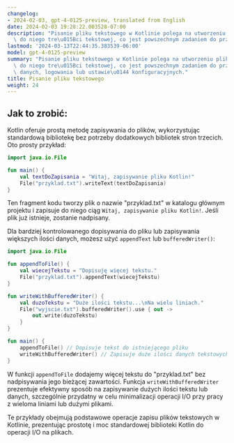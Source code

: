 ```yaml
---
changelog:
- 2024-02-03, gpt-4-0125-preview, translated from English
date: 2024-02-03 19:28:22.003528-07:00
description: "Pisanie pliku tekstowego w Kotlinie polega na utworzeniu pliku i wprowadzeniu\
  \ do niego tre\u015Bci tekstowej, co jest powszechnym zadaniem do przechowywania\u2026"
lastmod: '2024-03-13T22:44:35.383539-06:00'
model: gpt-4-0125-preview
summary: "Pisanie pliku tekstowego w Kotlinie polega na utworzeniu pliku i wprowadzeniu\
  \ do niego tre\u015Bci tekstowej, co jest powszechnym zadaniem do przechowywania\
  \ danych, logowania lub ustawie\u0144 konfiguracyjnych."
title: Pisanie pliku tekstowego
weight: 24
---
```


## Jak to zrobić:
Kotlin oferuje prostą metodę zapisywania do plików, wykorzystując standardową bibliotekę bez potrzeby dodatkowych bibliotek stron trzecich. Oto prosty przykład:

```kotlin
import java.io.File

fun main() {
    val textDoZapisania = "Witaj, zapisywanie pliku Kotlin!"
    File("przyklad.txt").writeText(textDoZapisania)
}
```
Ten fragment kodu tworzy plik o nazwie "przyklad.txt" w katalogu głównym projektu i zapisuje do niego ciąg `Witaj, zapisywanie pliku Kotlin!`. Jeśli plik już istnieje, zostanie nadpisany.

Dla bardziej kontrolowanego dopisywania do pliku lub zapisywania większych ilości danych, możesz użyć `appendText` lub `bufferedWriter()`:

```kotlin
import java.io.File

fun appendToFile() {
    val wiecejTekstu = "Dopisuję więcej tekstu."
    File("przyklad.txt").appendText(wiecejTekstu)
}

fun writeWithBufferedWriter() {
    val duzoTekstu = "Duże ilości tekstu...\nNa wielu liniach."
    File("wyjscie.txt").bufferedWriter().use { out ->
        out.write(duzoTekstu)
    }
}

fun main() {
    appendToFile() // Dopisuje tekst do istniejącego pliku
    writeWithBufferedWriter() // Zapisuje duże ilości danych tekstowych efektywnie
}
```

W funkcji `appendToFile` dodajemy więcej tekstu do "przyklad.txt" bez nadpisywania jego bieżącej zawartości. Funkcja `writeWithBufferedWriter` prezentuje efektywny sposób na zapisywanie dużych ilości tekstu lub danych, szczególnie przydatny w celu minimalizacji operacji I/O przy pracy z wieloma liniami lub dużymi plikami.

Te przykłady obejmują podstawowe operacje zapisu plików tekstowych w Kotlinie, prezentując prostotę i moc standardowej biblioteki Kotlin do operacji I/O na plikach.
